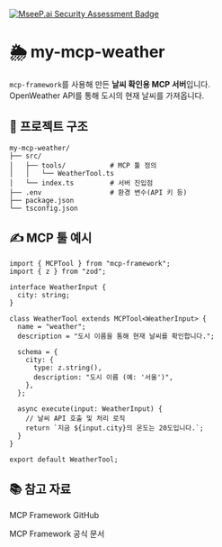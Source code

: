 [![MseeP.ai Security Assessment Badge](https://mseep.net/pr/moogieon-my-mcp-weather-badge.png)](https://mseep.ai/app/moogieon-my-mcp-weather)

# 🌦️ my-mcp-weather

`mcp-framework`를 사용해 만든 **날씨 확인용 MCP 서버**입니다.  
OpenWeather API를 통해 도시의 현재 날씨를 가져옵니다.


## 📁 프로젝트 구조
```
my-mcp-weather/
├── src/
│   ├── tools/           # MCP 툴 정의
│   │   └── WeatherTool.ts
│   └── index.ts         # 서버 진입점
├── .env                 # 환경 변수(API 키 등)
├── package.json
└── tsconfig.json
```

## ✍️ MCP 툴 예시
```
import { MCPTool } from "mcp-framework";
import { z } from "zod";

interface WeatherInput {
  city: string;
}

class WeatherTool extends MCPTool<WeatherInput> {
  name = "weather";
  description = "도시 이름을 통해 현재 날씨를 확인합니다.";

  schema = {
    city: {
      type: z.string(),
      description: "도시 이름 (예: '서울')",
    },
  };

  async execute(input: WeatherInput) {
    // 날씨 API 호출 및 처리 로직
    return `지금 ${input.city}의 온도는 20도입니다.`;
  }
}

export default WeatherTool;
```

## 📚 참고 자료
MCP Framework GitHub

MCP Framework 공식 문서
